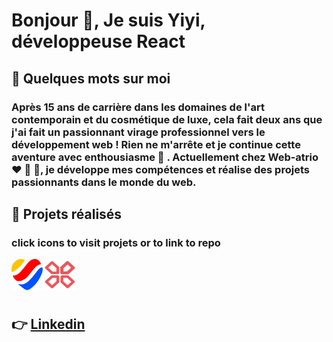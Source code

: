 <h1 align="left">Bonjour 🌈, Je suis Yiyi, développeuse React</h1>

<h2>👀 Quelques mots sur moi</h2>
  
<h3>Après 15 ans de carrière dans les domaines de l'art contemporain et du cosmétique de luxe, cela fait deux ans que j'ai fait un passionnant virage professionnel vers le développement web ! Rien ne m'arrête et je continue cette aventure avec enthousiasme 🚀 . Actuellement chez Web-atrio ❤️ 💛 💙, je développe mes compétences et réalise des projets passionnants dans le monde du web.</h2>

<h2> 👀 Projets réalisés</h2>

<h3>click icons to visit projets or to link to repo</p>

<p>
<img align="left" width="50" height="50" src="/assets/web-atrio-logo.png"/>
<img align="left" width="55" height="50" src="/assets/gampad-logo.png" />
	</p><br/>

<br/>
<br/>

## 👉 [Linkedin](https://www.linkedin.com/in/yiyi-plantinet/)

